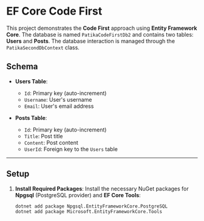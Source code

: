 # EF Core Code First

This project demonstrates the **Code First** approach using **Entity Framework Core**. The database is named `PatikaCodeFirstDb2` and contains two tables: **Users** and **Posts**. The database interaction is managed through the `PatikaSecondDbContext` class.

## Schema

- **Users Table**:
  - `Id`: Primary key (auto-increment)
  - `Username`: User's username
  - `Email`: User's email address

- **Posts Table**:
  - `Id`: Primary key (auto-increment)
  - `Title`: Post title
  - `Content`: Post content
  - `UserId`: Foreign key to the `Users` table

---

## Setup

1. **Install Required Packages**:
   Install the necessary NuGet packages for **Npgsql** (PostgreSQL provider) and **EF Core Tools**:

   ```bash
   dotnet add package Npgsql.EntityFrameworkCore.PostgreSQL
   dotnet add package Microsoft.EntityFrameworkCore.Tools